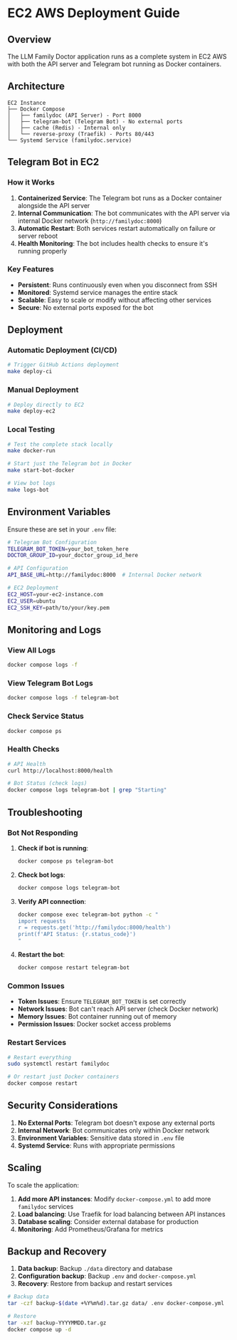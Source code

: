 # EC2 AWS Deployment Guide

## Overview

The LLM Family Doctor application runs as a complete system in EC2 AWS with both the API server and Telegram bot running as Docker containers.

## Architecture

```
EC2 Instance
├── Docker Compose
│   ├── familydoc (API Server) - Port 8000
│   ├── telegram-bot (Telegram Bot) - No external ports
│   ├── cache (Redis) - Internal only
│   └── reverse-proxy (Traefik) - Ports 80/443
└── Systemd Service (familydoc.service)
```

## Telegram Bot in EC2

### How it Works

1. **Containerized Service**: The Telegram bot runs as a Docker container alongside the API server
2. **Internal Communication**: The bot communicates with the API server via internal Docker network (`http://familydoc:8000`)
3. **Automatic Restart**: Both services restart automatically on failure or server reboot
4. **Health Monitoring**: The bot includes health checks to ensure it's running properly

### Key Features

- **Persistent**: Runs continuously even when you disconnect from SSH
- **Monitored**: Systemd service manages the entire stack
- **Scalable**: Easy to scale or modify without affecting other services
- **Secure**: No external ports exposed for the bot

## Deployment

### Automatic Deployment (CI/CD)

```bash
# Trigger GitHub Actions deployment
make deploy-ci
```

### Manual Deployment

```bash
# Deploy directly to EC2
make deploy-ec2
```

### Local Testing

```bash
# Test the complete stack locally
make docker-run

# Start just the Telegram bot in Docker
make start-bot-docker

# View bot logs
make logs-bot
```

## Environment Variables

Ensure these are set in your `.env` file:

```bash
# Telegram Bot Configuration
TELEGRAM_BOT_TOKEN=your_bot_token_here
DOCTOR_GROUP_ID=your_doctor_group_id_here

# API Configuration  
API_BASE_URL=http://familydoc:8000  # Internal Docker network

# EC2 Deployment
EC2_HOST=your-ec2-instance.com
EC2_USER=ubuntu
EC2_SSH_KEY=path/to/your/key.pem
```

## Monitoring and Logs

### View All Logs
```bash
docker compose logs -f
```

### View Telegram Bot Logs
```bash
docker compose logs -f telegram-bot
```

### Check Service Status
```bash
docker compose ps
```

### Health Checks
```bash
# API Health
curl http://localhost:8000/health

# Bot Status (check logs)
docker compose logs telegram-bot | grep "Starting"
```

## Troubleshooting

### Bot Not Responding

1. **Check if bot is running**:
   ```bash
   docker compose ps telegram-bot
   ```

2. **Check bot logs**:
   ```bash
   docker compose logs telegram-bot
   ```

3. **Verify API connection**:
   ```bash
   docker compose exec telegram-bot python -c "
   import requests
   r = requests.get('http://familydoc:8000/health')
   print(f'API Status: {r.status_code}')
   "
   ```

4. **Restart the bot**:
   ```bash
   docker compose restart telegram-bot
   ```

### Common Issues

- **Token Issues**: Ensure `TELEGRAM_BOT_TOKEN` is set correctly
- **Network Issues**: Bot can't reach API server (check Docker network)
- **Memory Issues**: Bot container running out of memory
- **Permission Issues**: Docker socket access problems

### Restart Services

```bash
# Restart everything
sudo systemctl restart familydoc

# Or restart just Docker containers
docker compose restart
```

## Security Considerations

1. **No External Ports**: Telegram bot doesn't expose any external ports
2. **Internal Network**: Bot communicates only within Docker network
3. **Environment Variables**: Sensitive data stored in `.env` file
4. **Systemd Service**: Runs with appropriate permissions

## Scaling

To scale the application:

1. **Add more API instances**: Modify `docker-compose.yml` to add more `familydoc` services
2. **Load balancing**: Use Traefik for load balancing between API instances
3. **Database scaling**: Consider external database for production
4. **Monitoring**: Add Prometheus/Grafana for metrics

## Backup and Recovery

1. **Data backup**: Backup `./data` directory and database
2. **Configuration backup**: Backup `.env` and `docker-compose.yml`
3. **Recovery**: Restore from backup and restart services

```bash
# Backup data
tar -czf backup-$(date +%Y%m%d).tar.gz data/ .env docker-compose.yml

# Restore
tar -xzf backup-YYYYMMDD.tar.gz
docker compose up -d
``` 